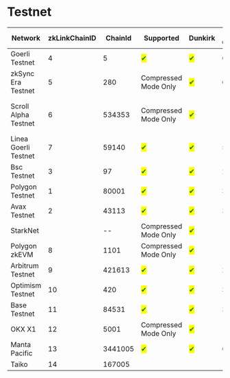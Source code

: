 # Testnet

<table data-full-width="false"><thead><tr><th width="124">Network</th><th width="85">zkLinkChainID</th><th width="93">ChainId</th><th width="120">Supported</th><th width="84">Dunkirk</th><th width="97">Deposit Confirmations</th><th>Est.</th><th>Comment</th></tr></thead><tbody><tr><td>Goerli Testnet</td><td>4</td><td>5</td><td><mark style="color:green;">✔</mark></td><td><mark style="color:green;">✔</mark></td><td>64</td><td>12.8m</td><td>--</td></tr><tr><td>zkSync Era Testnet</td><td>5</td><td>280</td><td>Compressed Mode Only</td><td><mark style="color:green;">✔</mark></td><td>60</td><td>1m</td><td>--</td></tr><tr><td>Scroll Alpha Testnet</td><td>6</td><td>534353</td><td>Compressed Mode Only</td><td><mark style="color:green;">✔</mark></td><td>--</td><td>--</td><td>Lack of support for Sha2-256</td></tr><tr><td>Linea Goerli Testnet</td><td>7</td><td>59140</td><td><mark style="color:green;">✔</mark></td><td><mark style="color:green;">✔</mark></td><td>5</td><td>1m</td><td>--</td></tr><tr><td>Bsc Testnet</td><td>3</td><td>97</td><td><mark style="color:green;">✔</mark></td><td><mark style="color:green;">✔</mark></td><td>20</td><td>1m</td><td>--</td></tr><tr><td>Polygon Testnet</td><td>1</td><td>80001</td><td><mark style="color:green;">✔</mark></td><td><mark style="color:green;">✔</mark></td><td>300</td><td>10m</td><td>--</td></tr><tr><td>Avax Testnet</td><td>2</td><td>43113</td><td><mark style="color:green;">✔</mark></td><td><mark style="color:green;">✔</mark></td><td>30</td><td>1m</td><td>--</td></tr><tr><td>StarkNet</td><td></td><td>--</td><td>Compressed Mode Only</td><td><mark style="color:green;">✔</mark></td><td>--</td><td></td><td>--</td></tr><tr><td>Polygon zkEVM</td><td>8</td><td>1101</td><td>Compressed Mode Only</td><td><mark style="color:green;">✔</mark></td><td>--</td><td></td><td>--</td></tr><tr><td>Arbitrum Testnet</td><td>9</td><td>421613</td><td><mark style="color:green;">✔</mark></td><td><mark style="color:green;">✔</mark></td><td>20</td><td>1m</td><td>--</td></tr><tr><td>Optimism<br>Testnet</td><td>10</td><td>420</td><td><mark style="color:green;">✔</mark></td><td><mark style="color:green;">✔</mark></td><td>30</td><td>1m</td><td>--</td></tr><tr><td>Base<br>Testnet</td><td>11</td><td>84531</td><td><mark style="color:green;">✔</mark></td><td><mark style="color:green;">✔</mark></td><td>30</td><td>1m</td><td>--</td></tr><tr><td>OKX X1</td><td>12</td><td>5001</td><td>Compressed Mode Only</td><td><mark style="color:green;">✔</mark></td><td></td><td></td><td>--</td></tr><tr><td>Manta Pacific</td><td>13</td><td>3441005</td><td><mark style="color:green;">✔</mark></td><td><mark style="color:green;">✔</mark></td><td>6</td><td>1m</td><td>--</td></tr><tr><td>Taiko</td><td>14</td><td>167005</td><td></td><td></td><td>12</td><td>1m</td><td>--</td></tr></tbody></table>
